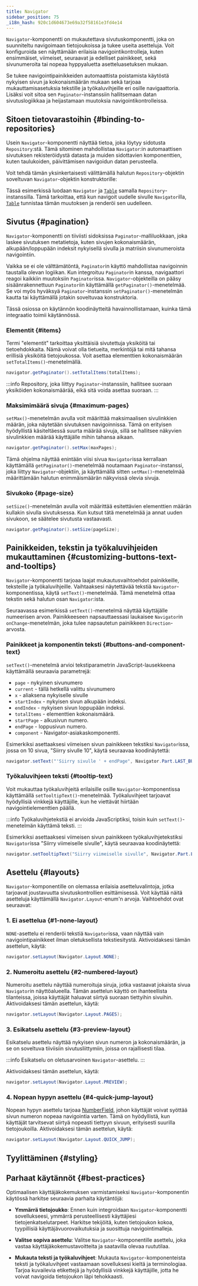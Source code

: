 ```yaml
---
title: Navigator
sidebar_position: 75
_i18n_hash: 920c1d604673e69a32f58161e3fd4e14
---
```

<DocChip chip='shadow' />
<DocChip chip='name' label="dwc-navigator" />
<DocChip chip='since' label='24.00' />
<JavadocLink type="foundation" location="com/webforj/component/navigator/Navigator" top='true'/>

`Navigator`-komponentti on mukautettava sivutuskomponentti, joka on suunniteltu navigoimaan tietojoukoissa ja tukee useita asetteluja. Voit konfiguroida sen näyttämään erilaisia navigointikontrolleja, kuten ensimmäiset, viimeiset, seuraavat ja edelliset painikkeet, sekä sivunumeroita tai nopeaa hyppyaluetta asetteluasetuksen mukaan.

Se tukee navigointipainikkeiden automaattista poistamista käytöstä nykyisen sivun ja kokonaismäärän mukaan sekä tarjoaa mukauttamisasetuksia tekstille ja työkaluvihjeille eri osille navigaattoria. Lisäksi voit sitoa sen `Paginator`-instanssiin hallitsemaan datan sivutuslogiikkaa ja heijastamaan muutoksia navigointikontrolleissa.

## Sitoen tietovarastoihin {#binding-to-repositories}

Usein `Navigator`-komponentti näyttää tietoa, joka löytyy sidotusta `Repository`:stä. Tämä sitominen mahdollistaa `Navigator`:in automaattisen sivutuksen rekisteröidystä datasta ja muiden sidottavien komponenttien, kuten taulukoiden, päivittämisen navigoidun datan perusteella.

Voit tehdä tämän yksinkertaisesti välittämällä halutun `Repository`-objektin soveltuvan `Navigator`-objektin konstruktorille:

<ComponentDemo 
path='/webforj/navigatortable?' 
javaE='https://raw.githubusercontent.com/webforj/webforj-documentation/refs/heads/main/src/main/java/com/webforj/samples/views/navigator/NavigatorTableView.java'
height='475px'
/>

Tässä esimerkissä luodaan `Navigator` ja [`Table`](table/overview) samalla `Repository`-instanssilla. Tämä tarkoittaa, että kun navigoit uudelle sivulle `Navigator`illa, [`Table`](table/overview) tunnistaa tämän muutoksen ja renderöi sen uudelleen.

## Sivutus {#pagination}

`Navigator`-komponentti on tiiviisti sidoksissa `Paginator`-malliluokkaan, joka laskee sivutuksen metatietoja, kuten sivujen kokonaismäärän, alkupään/loppupään indeksit nykyisellä sivulla ja matriisin sivunumeroista navigointiin.

Vaikka se ei ole välttämätöntä, `Paginator`in käyttö mahdollistaa navigoinnin taustalla olevan logiikan. Kun integroituu `Paginator`in kanssa, navigaattori reagoi kaikkiin muutoksiin `Paginator`issa. `Navigator`-objekteilla on pääsy sisäänrakennettuun `Paginator`iin käyttämällä `getPaginator()`-menetelmää. Se voi myös hyväksyä `Paginator`-instanssin `setPaginator()`-menetelmän kautta tai käyttämällä jotakin soveltuvaa konstruktoria.

Tässä osiossa on käytännön koodinäytteitä havainnollistamaan, kuinka tämä integraatio toimii käytännössä.

### Elementit {#items}

Termi "elementit" tarkoittaa yksittäisiä sivutettuja yksiköitä tai tietoehdokkaita. Nämä voivat olla tietueita, merkintöjä tai mitä tahansa erillisiä yksiköitä tietojoukossa. Voit asettaa elementtien kokonaismäärän `setTotalItems()`-menetelmällä.

```java
navigator.getPaginator().setTotalItems(totalItems);
```

:::info
Repository, joka liittyy `Paginator`-instanssiin, hallitsee suoraan yksiköiden kokonaismäärää, eikä sitä voida asettaa suoraan.
:::

### Maksimimäärä sivuja {#maximum-pages}

`setMax()`-menetelmän avulla voit määrittää maksimaalisen sivulinkkien määrän, joka näytetään sivutuksen navigoinnissa. Tämä on erityisen hyödyllistä käsiteltäessä suurta määrää sivuja, sillä se hallitsee näkyvien sivulinkkien määrää käyttäjälle mihin tahansa aikaan.

```java
navigator.getPaginator().setMax(maxPages);
```

<ComponentDemo 
path='/webforj/navigatorpages?' 
javaE='https://raw.githubusercontent.com/webforj/webforj-documentation/refs/heads/main/src/main/java/com/webforj/samples/views/navigator/NavigatorPagesView.java'
height='125px'
/>

Tämä ohjelma näyttää enintään viisi sivua `Navigator`issa kerrallaan käyttämällä `getPaginator()`-menetelmää noutamaan `Paginator`-instanssi, joka liittyy `Navigator`-objektiin, ja käyttämällä sitten `setMax()`-menetelmää määrittämään halutun enimmäismäärän näkyvissä olevia sivuja.

### Sivukoko {#page-size}

`setSize()`-menetelmän avulla voit määrittää esitettävien elementtien määrän kullakin sivulla sivutuksessa. Kun kutsut tätä menetelmää ja annat uuden sivukoon, se säätelee sivutusta vastaavasti.

```java
navigator.getPaginator().setSize(pageSize);
```

## Painikkeiden, tekstin ja työkaluvihjeiden mukauttaminen {#customizing-buttons-text-and-tooltips}

`Navigator`-komponentti tarjoaa laajat mukautusvaihtoehdot painikkeille, teksteille ja työkaluvihjeille. Vaihtaaksesi näytettävää tekstiä `Navigator`-komponentissa, käytä `setText()`-menetelmää. Tämä menetelmä ottaa tekstin sekä halutun osan `Navigator`:ista.

Seuraavassa esimerkissä `setText()`-menetelmä näyttää käyttäjälle numeerisen arvon. Painikkeeseen napsauttaessasi laukaisee `Navigator`in `onChange`-menetelmän, joka tulee napsautetun painikkeen `Direction`-arvosta.

<ComponentDemo 
path='/webforj/navigatorbasic?' 
javaE='https://raw.githubusercontent.com/webforj/webforj-documentation/refs/heads/main/src/main/java/com/webforj/samples/views/navigator/NavigatorBasicView.java'
height='100px'
/>

### Painikkeet ja komponentin teksti {#buttons-and-component-text}

`setText()`-menetelmä arvioi tekstiparametrin JavaScript-lausekkeena käyttämällä seuraavia parametrejä:

- `page` - nykyinen sivunumero
- `current` - tällä hetkellä valittu sivunumero
- `x` - aliaksena nykyiselle sivulle
- `startIndex` - nykyisen sivun alkupään indeksi.
- `endIndex` - nykyisen sivun loppupään indeksi.
- `totalItems` - elementtien kokonaismäärä.
- `startPage` - alkusivun numero.
- `endPage` - loppusivun numero.
- `component` - Navigator-asiakaskomponentti.

<!-- vale off -->
Esimerkiksi asettaaksesi viimeisen sivun painikkeen tekstiksi `Navigator`issa, jossa on 10 sivua, "Siirry sivulle 10", käytä seuraavaa koodinäytettä: 
<!-- vale on -->

```java
navigator.setText("'Siirry sivulle ' + endPage", Navigator.Part.LAST_BUTTON);
```

### Työkaluvihjeen teksti {#tooltip-text}

Voit mukauttaa työkaluvihjeitä erilaisille osille `Navigator`-komponentissa käyttämällä `setTooltipText()`-menetelmää. Työkaluvihjeet tarjoavat hyödyllisiä vinkkejä käyttäjille, kun he viettävät hiirtään navigointielementtien päällä.

:::info
Työkaluvihjetekstiä ei arvioida JavaScriptiksi, toisin kuin `setText()`-menetelmän käyttämä teksti.
:::

<!-- vale off -->
Esimerkiksi asettaaksesi viimeisen sivun painikkeen työkaluvihjetekstiksi `Navigator`issa "Siirry viimeiselle sivulle", käytä seuraavaa koodinäytettä:
<!-- vale on -->

```java
navigator.setTooltipText("Siirry viimeiselle sivulle", Navigator.Part.LAST_BUTTON);
```

## Asettelu {#layouts}

`Navigator`-komponentille on olemassa erilaisia asetteluvalintoja, jotka tarjoavat joustavuutta sivutuskontrollien esittämisessä. Voit käyttää näitä asetteluja käyttämällä `Navigator.Layout`-enum'n arvoja. Vaihtoehdot ovat seuraavat:

<ComponentDemo 
path='/webforj/navigatorlayout?' 
javaE='https://raw.githubusercontent.com/webforj/webforj-documentation/refs/heads/main/src/main/java/com/webforj/samples/views/navigator/NavigatorLayoutView.java'
height='200px'
/>

### 1. Ei asettelua {#1-none-layout}

`NONE`-asettelu ei renderöi tekstiä `Navigator`issa, vaan näyttää vain navigointipainikkeet ilman oletuksellista tekstiesitystä. Aktivoidaksesi tämän asettelun, käytä:

```java
navigator.setLayout(Navigator.Layout.NONE);
```

### 2. Numeroitu asettelu {#2-numbered-layout}

Numeroitu asettelu näyttää numeroituja siruja, jotka vastaavat jokaista sivua `Navigator`in näyttöalueella. Tämän asettelun käyttö on ihanteellista tilanteissa, joissa käyttäjät haluavat siirtyä suoraan tiettyihin sivuihin. Aktivoidaksesi tämän asettelun, käytä:

```java
navigator.setLayout(Navigator.Layout.PAGES);
```

### 3. Esikatselu asettelu {#3-preview-layout}

Esikatselu asettelu näyttää nykyisen sivun numeron ja kokonaismäärän, ja se on soveltuva tiiviisiin sivutusliittymiin, joissa on rajallisesti tilaa.

:::info
Esikatselu on oletusarvoinen `Navigator`-asettelu.
:::

Aktivoidaksesi tämän asettelun, käytä:

```java
navigator.setLayout(Navigator.Layout.PREVIEW);
```

### 4. Nopean hypyn asettelu {#4-quick-jump-layout}

Nopean hypyn asettelu tarjoaa [NumberField](./fields/number-field.md), johon käyttäjät voivat syöttää sivun numeron nopeaa navigointia varten. Tämä on hyödyllistä, kun käyttäjät tarvitsevat siirtyä nopeasti tiettyyn sivuun, erityisesti suurilla tietojoukoilla. Aktivoidaksesi tämän asettelun, käytä:

```java
navigator.setLayout(Navigator.Layout.QUICK_JUMP);
```

## Tyylittäminen {#styling}

<TableBuilder name="Navigator" />

## Parhaat käytännöt {#best-practices}

Optimaalisen käyttäjäkokemuksen varmistamiseksi `Navigator`-komponentin käytössä harkitse seuraavia parhaita käytäntöjä:

- **Ymmärrä tietojoukko**: Ennen kuin integroidaan `Navigator`-komponentti sovellukseesi, ymmärrä perusteellisesti käyttäjiesi tietojenkatselutarpeet. Harkitse tekijöitä, kuten tietojoukon kokoa, tyypillisiä käyttäjävuorovaikutuksia ja suosittuja navigointimalleja.

- **Valitse sopiva asettelu**: Valitse `Navigator`-komponentille asettelu, joka vastaa käyttäjäkokemustavoitteita ja saatavilla olevaa ruututilaa.

- **Mukauta teksti ja työkaluvihjeet**: Mukauta `Navigator`-komponenteista teksti ja työkaluvihjeet vastaamaan sovelluksesi kieltä ja terminologiaa. Tarjoa kuvailevia etikettejä ja hyödyllisiä vinkkejä käyttäjille, jotta he voivat navigoida tietojoukon läpi tehokkaasti.
